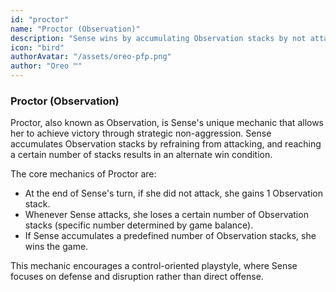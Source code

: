 ```yaml
---
id: "proctor"
name: "Proctor (Observation)"
description: "Sense wins by accumulating Observation stacks by not attacking."
icon: "bird"
authorAvatar: "/assets/oreo-pfp.png"
author: "Oreo ™️"
---
```


### Proctor (Observation)

Proctor, also known as Observation, is Sense's unique mechanic that allows her to achieve victory through strategic non-aggression. Sense accumulates Observation stacks by refraining from attacking, and reaching a certain number of stacks results in an alternate win condition.

The core mechanics of Proctor are:

-   At the end of Sense's turn, if she did not attack, she gains 1 Observation stack.
-   Whenever Sense attacks, she loses a certain number of Observation stacks (specific number determined by game balance).
-   If Sense accumulates a predefined number of Observation stacks, she wins the game.

This mechanic encourages a control-oriented playstyle, where Sense focuses on defense and disruption rather than direct offense.